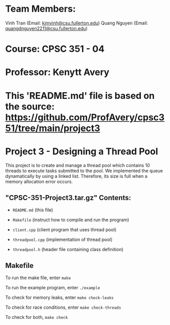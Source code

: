 # Team Members: 
Vinh Tran (Email: kimvinh@csu.fullerton.edu)
Quang Nguyen (Email: quangdnguyen2211@csu.fullerton.edu)
# Course: CPSC 351 - 04
# Professor: Kenytt Avery

# This 'README.md' file is based on the source: https://github.com/ProfAvery/cpsc351/tree/main/project3

# Project 3 - Designing a Thread Pool

This project is to create and manage a thread pool which contains 10 threads to execute tasks submitted to the pool. We implemented
the queue dynamatically by using a linked list. Therefore, its size is full when a memory allocation error occurs. 

## "CPSC-351-Project3.tar.gz" Contents:

- `README.md` (this file)

- `Makefile` (instruct how to compile and run the program)

- `client.cpp` (client program that uses thread pool)

- `threadpool.cpp` (implementation of thread pool)

- `threadpool.h` (header file containing class definition)

## Makefile

To run the make file, enter `make`

To run the example program, enter `./example`

To check for memory leaks, enter `make check-leaks`

To check for race conditions, enter `make check-threads`

To check for both, `make check`
